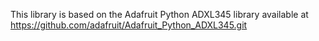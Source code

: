 This library is based on the Adafruit Python ADXL345 library available at https://github.com/adafruit/Adafruit_Python_ADXL345.git

